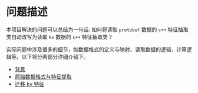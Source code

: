 # 问题描述

本项目解决的问题可以总结为一句话: 如何将读取 `protobuf` 数据的 `c++` 特征抽取类自动改写为读取 `kv` 数据的 `c++` 特征抽取类 ?

实际问题中涉及很多的细节，如数据格式的定义与映射、读取数据的逻辑、计算逻辑等。以下将分两部分详细介绍下。

- [背景](problem/README.md)
- [原始数据格式与特征提取](problem/origin_format.md)
- [迁移 kv 特征](problem/kv_feature/README.md)
